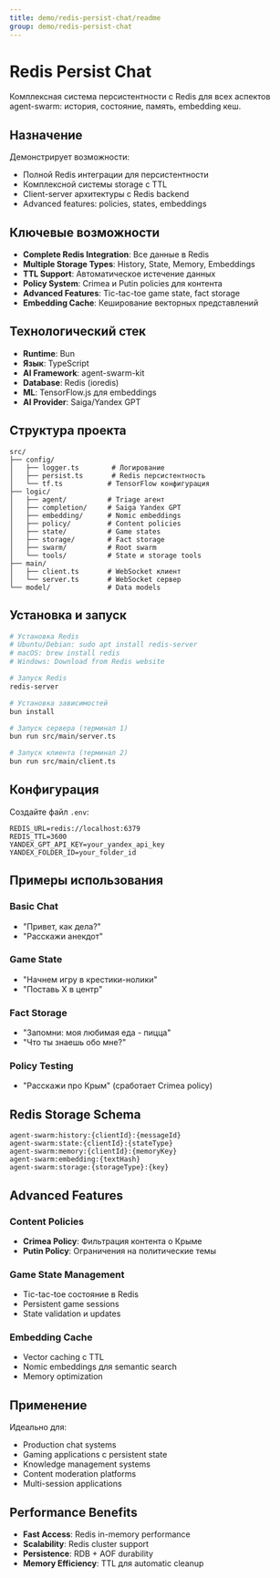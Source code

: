```yaml
---
title: demo/redis-persist-chat/readme
group: demo/redis-persist-chat
---
```


# Redis Persist Chat

Комплексная система персистентности с Redis для всех аспектов agent-swarm: история, состояние, память, embedding кеш.

## Назначение

Демонстрирует возможности:
- Полной Redis интеграции для персистентности
- Комплексной системы storage с TTL
- Client-server архитектуры с Redis backend
- Advanced features: policies, states, embeddings

## Ключевые возможности

- **Complete Redis Integration**: Все данные в Redis
- **Multiple Storage Types**: History, State, Memory, Embeddings
- **TTL Support**: Автоматическое истечение данных
- **Policy System**: Crimea и Putin policies для контента
- **Advanced Features**: Tic-tac-toe game state, fact storage
- **Embedding Cache**: Кеширование векторных представлений

## Технологический стек

- **Runtime**: Bun
- **Язык**: TypeScript
- **AI Framework**: agent-swarm-kit
- **Database**: Redis (ioredis)
- **ML**: TensorFlow.js для embeddings
- **AI Provider**: Saiga/Yandex GPT

## Структура проекта

```
src/
├── config/
│   ├── logger.ts        # Логирование
│   ├── persist.ts       # Redis персистентность
│   └── tf.ts           # TensorFlow конфигурация
├── logic/
│   ├── agent/          # Triage агент
│   ├── completion/     # Saiga Yandex GPT
│   ├── embedding/      # Nomic embeddings
│   ├── policy/         # Content policies
│   ├── state/          # Game states
│   ├── storage/        # Fact storage
│   ├── swarm/          # Root swarm
│   └── tools/          # State и storage tools
├── main/
│   ├── client.ts       # WebSocket клиент
│   └── server.ts       # WebSocket сервер
└── model/              # Data models
```

## Установка и запуск

```bash
# Установка Redis
# Ubuntu/Debian: sudo apt install redis-server
# macOS: brew install redis
# Windows: Download from Redis website

# Запуск Redis
redis-server

# Установка зависимостей
bun install

# Запуск сервера (терминал 1)
bun run src/main/server.ts

# Запуск клиента (терминал 2)
bun run src/main/client.ts
```

## Конфигурация

Создайте файл `.env`:

```env
REDIS_URL=redis://localhost:6379
REDIS_TTL=3600
YANDEX_GPT_API_KEY=your_yandex_api_key
YANDEX_FOLDER_ID=your_folder_id
```

## Примеры использования

### Basic Chat
- "Привет, как дела?"
- "Расскажи анекдот"

### Game State
- "Начнем игру в крестики-нолики"
- "Поставь X в центр"

### Fact Storage
- "Запомни: моя любимая еда - пицца"
- "Что ты знаешь обо мне?"

### Policy Testing
- "Расскажи про Крым" (сработает Crimea policy)

## Redis Storage Schema

```
agent-swarm:history:{clientId}:{messageId}
agent-swarm:state:{clientId}:{stateType}
agent-swarm:memory:{clientId}:{memoryKey}
agent-swarm:embedding:{textHash}
agent-swarm:storage:{storageType}:{key}
```

## Advanced Features

### Content Policies
- **Crimea Policy**: Фильтрация контента о Крыме
- **Putin Policy**: Ограничения на политические темы

### Game State Management
- Tic-tac-toe состояние в Redis
- Persistent game sessions
- State validation и updates

### Embedding Cache
- Vector caching с TTL
- Nomic embeddings для semantic search
- Memory optimization

## Применение

Идеально для:
- Production chat systems
- Gaming applications с persistent state
- Knowledge management systems
- Content moderation platforms
- Multi-session applications

## Performance Benefits

- **Fast Access**: Redis in-memory performance
- **Scalability**: Redis cluster support
- **Persistence**: RDB + AOF durability
- **Memory Efficiency**: TTL для automatic cleanup